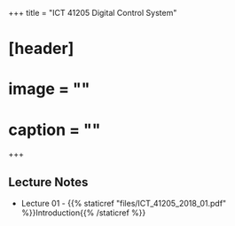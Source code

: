 +++
title = "ICT 41205 Digital Control System"

# [header]
# image = ""
# caption = ""
+++

## Lecture Notes

- Lecture 01 - {{% staticref "files/ICT_41205_2018_01.pdf" %}}Introduction{{% /staticref %}}
